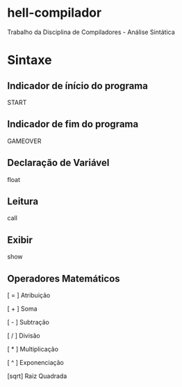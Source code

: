 # hell-compilador
Trabalho da Disciplina de Compiladores - Análise Sintática

# Sintaxe
## Indicador de ínício do programa
START

## Indicador de fim do programa
GAMEOVER

## Declaração de Variável
float

## Leitura
call

## Exibir 
show

## Operadores Matemáticos

[ = ] Atribuição

[ + ] Soma

[ - ] Subtração

[ / ] Divisão

[ * ] Multiplicação

[ ^ ] Exponenciação

[sqrt] Raiz Quadrada

#
